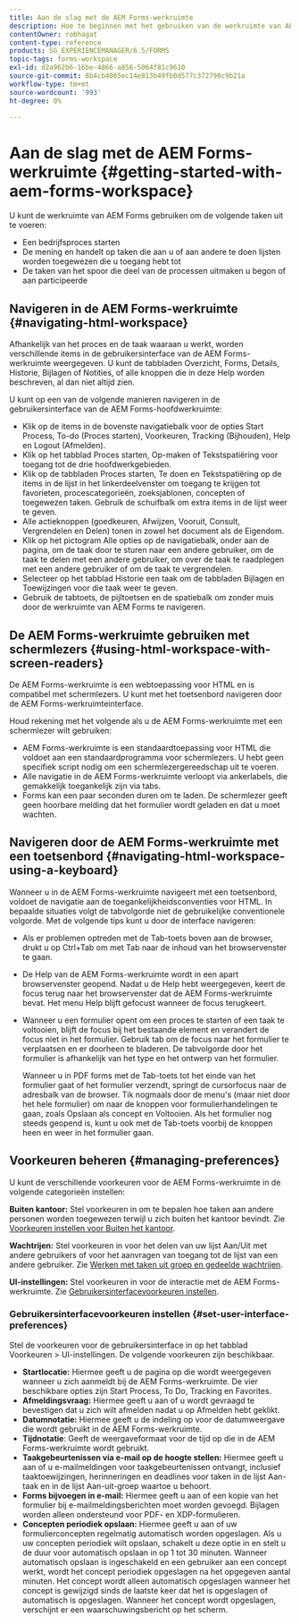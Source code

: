 ```yaml
---
title: Aan de slag met de AEM Forms-werkruimte
description: Hoe te beginnen met het gebruiken van de werkruimte van AEM Forms van het LiveCycle om uw bedrijfsautomatiseringsprocessen te beheren.
contentOwner: robhagat
content-type: reference
products: SG_EXPERIENCEMANAGER/6.5/FORMS
topic-tags: forms-workspace
exl-id: d2a962b6-16be-4866-a856-5064f81c9610
source-git-commit: 8b4cb4065ec14e813b49fb0d577c372790c9b21a
workflow-type: tm+mt
source-wordcount: '993'
ht-degree: 0%

---
```


# Aan de slag met de AEM Forms-werkruimte {#getting-started-with-aem-forms-workspace}

U kunt de werkruimte van AEM Forms gebruiken om de volgende taken uit te voeren:

* Een bedrijfsproces starten
* De mening en handelt op taken die aan u of aan andere te doen lijsten worden toegewezen die u toegang hebt tot
* De taken van het spoor die deel van de processen uitmaken u begon of aan participeerde

## Navigeren in de AEM Forms-werkruimte {#navigating-html-workspace}

Afhankelijk van het proces en de taak waaraan u werkt, worden verschillende items in de gebruikersinterface van de AEM Forms-werkruimte weergegeven. U kunt de tabbladen Overzicht, Forms, Details, Historie, Bijlagen of Notities, of alle knoppen die in deze Help worden beschreven, al dan niet altijd zien.

U kunt op een van de volgende manieren navigeren in de gebruikersinterface van de AEM Forms-hoofdwerkruimte:

* Klik op de items in de bovenste navigatiebalk voor de opties Start Process, To-do (Proces starten), Voorkeuren, Tracking (Bijhouden), Help en Logout (Afmelden).
* Klik op het tabblad Proces starten, Op-maken of Tekstspatiëring voor toegang tot de drie hoofdwerkgebieden.
* Klik op de tabbladen Proces starten, Te doen en Tekstspatiëring op de items in de lijst in het linkerdeelvenster om toegang te krijgen tot favorieten, procescategorieën, zoeksjablonen, concepten of toegewezen taken. Gebruik de schuifbalk om extra items in de lijst weer te geven.
* Alle actieknoppen (goedkeuren, Afwijzen, Vooruit, Consult, Vergrendelen en Delen) tonen in zowel het document als de Eigendom.
* Klik op het pictogram Alle opties op de navigatiebalk, onder aan de pagina, om de taak door te sturen naar een andere gebruiker, om de taak te delen met een andere gebruiker, om over de taak te raadplegen met een andere gebruiker of om de taak te vergrendelen.
* Selecteer op het tabblad Historie een taak om de tabbladen Bijlagen en Toewijzingen voor die taak weer te geven.
* Gebruik de tabtoets, de pijltoetsen en de spatiebalk om zonder muis door de werkruimte van AEM Forms te navigeren.

## De AEM Forms-werkruimte gebruiken met schermlezers {#using-html-workspace-with-screen-readers}

De AEM Forms-werkruimte is een webtoepassing voor HTML en is compatibel met schermlezers. U kunt met het toetsenbord navigeren door de AEM Forms-werkruimteinterface.

Houd rekening met het volgende als u de AEM Forms-werkruimte met een schermlezer wilt gebruiken:

* AEM Forms-werkruimte is een standaardtoepassing voor HTML die voldoet aan een standaardprogramma voor schermlezers. U hebt geen specifiek script nodig om een schermlezergereedschap uit te voeren.
* Alle navigatie in de AEM Forms-werkruimte verloopt via ankerlabels, die gemakkelijk toegankelijk zijn via tabs.
* Forms kan een paar seconden duren om te laden. De schermlezer geeft geen hoorbare melding dat het formulier wordt geladen en dat u moet wachten.

## Navigeren door de AEM Forms-werkruimte met een toetsenbord {#navigating-html-workspace-using-a-keyboard}

Wanneer u in de AEM Forms-werkruimte navigeert met een toetsenbord, voldoet de navigatie aan de toegankelijkheidsconventies voor HTML. In bepaalde situaties volgt de tabvolgorde niet de gebruikelijke conventionele volgorde. Met de volgende tips kunt u door de interface navigeren:

* Als er problemen optreden met de Tab-toets boven aan de browser, drukt u op Ctrl+Tab om met Tab naar de inhoud van het browservenster te gaan.
* De Help van de AEM Forms-werkruimte wordt in een apart browservenster geopend. Nadat u de Help hebt weergegeven, keert de focus terug naar het browservenster dat de AEM Forms-werkruimte bevat. Het menu Help blijft gefocust wanneer de focus terugkeert.
* Wanneer u een formulier opent om een proces te starten of een taak te voltooien, blijft de focus bij het bestaande element en verandert de focus niet in het formulier. Gebruik tab om de focus naar het formulier te verplaatsen en er doorheen te bladeren. De tabvolgorde door het formulier is afhankelijk van het type en het ontwerp van het formulier.

  Wanneer u in PDF forms met de Tab-toets tot het einde van het formulier gaat of het formulier verzendt, springt de cursorfocus naar de adresbalk van de browser. Tik nogmaals door de menu&#39;s (maar niet door het hele formulier) om naar de knoppen voor formulierhandelingen te gaan, zoals Opslaan als concept en Voltooien. Als het formulier nog steeds geopend is, kunt u ook met de Tab-toets voorbij de knoppen heen en weer in het formulier gaan.

## Voorkeuren beheren {#managing-preferences}

U kunt de verschillende voorkeuren voor de AEM Forms-werkruimte in de volgende categorieën instellen:

**Buiten kantoor:** Stel voorkeuren in om te bepalen hoe taken aan andere personen worden toegewezen terwijl u zich buiten het kantoor bevindt. Zie [Voorkeuren instellen voor Buiten het kantoor](todo-lists.md#setting-out-of-office-preferences).

**Wachtrijen:** Stel voorkeuren in voor het delen van uw lijst Aan/Uit met andere gebruikers of voor het aanvragen van toegang tot de lijst van een andere gebruiker. Zie [Werken met taken uit groep en gedeelde wachtrijen](todo-lists.md#working-with-tasks-from-group-and-shared-queues).

**UI-instellingen:** Stel voorkeuren in voor de interactie met de AEM Forms-werkruimte. Zie [Gebruikersinterfacevoorkeuren instellen](#set-user-interface-preferences).

### Gebruikersinterfacevoorkeuren instellen {#set-user-interface-preferences}

Stel de voorkeuren voor de gebruikersinterface in op het tabblad Voorkeuren > UI-instellingen. De volgende voorkeuren zijn beschikbaar.

* **Startlocatie:** Hiermee geeft u de pagina op die wordt weergegeven wanneer u zich aanmeldt bij de AEM Forms-werkruimte. De vier beschikbare opties zijn Start Process, To Do, Tracking en Favorites.
* **Afmeldingsvraag:** Hiermee geeft u aan of u wordt gevraagd te bevestigen dat u zich wilt afmelden nadat u op Afmelden hebt geklikt.
* **Datumnotatie:** Hiermee geeft u de indeling op voor de datumweergave die wordt gebruikt in de AEM Forms-werkruimte.
* **Tijdnotatie**: Geeft de weergaveformaat voor de tijd op die in de AEM Forms-werkruimte wordt gebruikt.
* **Taakgebeurtenissen via e-mail op de hoogte stellen:** Hiermee geeft u aan of u e-mailmeldingen voor taakgebeurtenissen ontvangt, inclusief taaktoewijzingen, herinneringen en deadlines voor taken in de lijst Aan-taak en in de lijst Aan-uit-groep waartoe u behoort.
* **Forms bijvoegen in e-mail:** Hiermee geeft u aan of een kopie van het formulier bij e-mailmeldingsberichten moet worden gevoegd. Bijlagen worden alleen ondersteund voor PDF- en XDP-formulieren.
* **Concepten periodiek opslaan:** Hiermee geeft u aan of uw formulierconcepten regelmatig automatisch worden opgeslagen. Als u uw concepten periodiek wilt opslaan, schakelt u deze optie in en stelt u de duur voor automatisch opslaan in op 1 tot 30 minuten. Wanneer automatisch opslaan is ingeschakeld en een gebruiker aan een concept werkt, wordt het concept periodiek opgeslagen na het opgegeven aantal minuten. Het concept wordt alleen automatisch opgeslagen wanneer het concept is gewijzigd sinds de laatste keer dat het is opgeslagen of automatisch is opgeslagen. Wanneer het concept wordt opgeslagen, verschijnt er een waarschuwingsbericht op het scherm.
